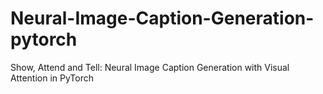 # Neural-Image-Caption-Generation-pytorch
Show, Attend and Tell: Neural Image Caption Generation with Visual Attention in PyTorch
